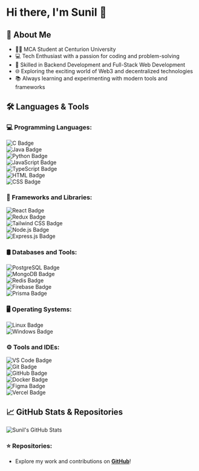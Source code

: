 # Hi there, I'm Sunil 👋  

## 🚀 About Me  

- 🧑‍🎓 MCA Student at Centurion University  
- 💻 Tech Enthusiast with a passion for coding and problem-solving  
- 🔧 Skilled in Backend Development and Full-Stack Web Development  
- 🌐 Exploring the exciting world of Web3 and decentralized technologies  
- 📚 Always learning and experimenting with modern tools and frameworks  

## 🛠️ Languages & Tools  

### 💻 Programming Languages:  
![C Badge](https://img.shields.io/badge/-C-A8B9CC?style=flat-square&logo=c&logoColor=black)  
![Java Badge](https://img.shields.io/badge/-Java-007396?style=flat-square&logo=java&logoColor=white)  
![Python Badge](https://img.shields.io/badge/-Python-3776AB?style=flat-square&logo=python&logoColor=white)  
![JavaScript Badge](https://img.shields.io/badge/-JavaScript-F7DF1E?style=flat-square&logo=javascript&logoColor=black)  
![TypeScript Badge](https://img.shields.io/badge/-TypeScript-3178C6?style=flat-square&logo=typescript&logoColor=white)  
![HTML Badge](https://img.shields.io/badge/-HTML-E34F26?style=flat-square&logo=html5&logoColor=white)  
![CSS Badge](https://img.shields.io/badge/-CSS-1572B6?style=flat-square&logo=css3&logoColor=white)  

### 🧱 Frameworks and Libraries:  
![React Badge](https://img.shields.io/badge/-React-61DAFB?style=flat-square&logo=react&logoColor=black)  
![Redux Badge](https://img.shields.io/badge/-Redux-764ABC?style=flat-square&logo=redux&logoColor=white)  
![Tailwind CSS Badge](https://img.shields.io/badge/-Tailwind%20CSS-06B6D4?style=flat-square&logo=tailwindcss&logoColor=white)  
![Node.js Badge](https://img.shields.io/badge/-Node.js-339933?style=flat-square&logo=nodedotjs&logoColor=white)  
![Express.js Badge](https://img.shields.io/badge/-Express.js-000000?style=flat-square&logo=express&logoColor=white)  

### 🛢️ Databases and Tools:  
![PostgreSQL Badge](https://img.shields.io/badge/-PostgreSQL-336791?style=flat-square&logo=postgresql&logoColor=white)  
![MongoDB Badge](https://img.shields.io/badge/-MongoDB-47A248?style=flat-square&logo=mongodb&logoColor=white)  
![Redis Badge](https://img.shields.io/badge/-Redis-DC382D?style=flat-square&logo=redis&logoColor=white)  
![Firebase Badge](https://img.shields.io/badge/-Firebase-FFCA28?style=flat-square&logo=firebase&logoColor=black)  
![Prisma Badge](https://img.shields.io/badge/-Prisma-2D3748?style=flat-square&logo=prisma&logoColor=white)  

### 🖥️ Operating Systems:  
![Linux Badge](https://img.shields.io/badge/-Linux-FCC624?style=flat-square&logo=linux&logoColor=black)  
![Windows Badge](https://img.shields.io/badge/-Windows-0078D6?style=flat-square&logo=windows&logoColor=white)  

### ⚙️ Tools and IDEs:  
![VS Code Badge](https://img.shields.io/badge/-VS%20Code-007ACC?style=flat-square&logo=visualstudiocode&logoColor=white)  
![Git Badge](https://img.shields.io/badge/-Git-F05032?style=flat-square&logo=git&logoColor=white)  
![GitHub Badge](https://img.shields.io/badge/-GitHub-181717?style=flat-square&logo=github&logoColor=white)  
![Docker Badge](https://img.shields.io/badge/-Docker-2496ED?style=flat-square&logo=docker&logoColor=white)  
![Figma Badge](https://img.shields.io/badge/-Figma-F24E1E?style=flat-square&logo=figma&logoColor=white)  
![Vercel Badge](https://img.shields.io/badge/-Vercel-000000?style=flat-square&logo=vercel&logoColor=white)  

## 📈 GitHub Stats & Repositories  

![Sunil's GitHub Stats](https://github-readme-stats.vercel.app/api?username=sunil8521&show_icons=true&theme=radical)  

### ⭐️ Repositories:  
- Explore my work and contributions on **[GitHub](https://github.com/sunil8521)**!  
